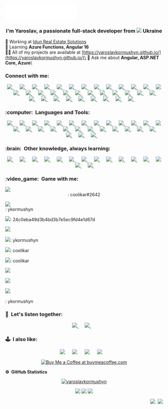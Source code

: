 <img src="images/svg/header_en.svg"></img>

<h3 align="center">I'm Yaroslav, a passionate full-stack developer from <img src="https://github.com/stevenrskelton/flag-icon/blob/master/svg/country-4x3/ua.svg" style="height:20px;" /> Ukraine</h3>

🔭 Working at [Idun Real Estate Solutions](https://idunrealestate.com/)\
🌱 Learning **Azure Functions, Angular 16**\
👨‍💻 All of my projects are available at [https://yaroslavkormushyn.github.io/](https://yaroslavkormushyn.github.io/)\
💬 Ask me about **Angular, ASP.NET Core, Azure**\

<h3 align="left">Connect with me:</h3>

<p align="center">
    <a href="mailto:ykormushyn@gmail.com?subject=Hi%20Yaroslav%20Kormushyn">
        <img src="https://img.shields.io/badge/gmail-%23D14836.svg?&style=for-the-badge&logo=gmail&logoColor=white" />
    </a>
    &nbsp;&nbsp;&nbsp;&nbsp;
    <a href="https://www.facebook.com/therealyarko">
        <img src="https://img.shields.io/badge/facebook-%233B5998.svg?&style=for-the-badge&logo=facebook&logoColor=white" />
    </a>
    &nbsp;&nbsp;&nbsp;&nbsp;
    <a href="https://www.instagram.com/therealyarko/">
        <img src="https://img.shields.io/badge/instagram-%23dc2743.svg?&style=for-the-badge&logo=instagram&logoColor=white" />
    </a>
    &nbsp;&nbsp;&nbsp;&nbsp;
    <a href="https://linkedin.com/in/ykormushyn">
        <img src="https://img.shields.io/badge/linkedin-%230077B5.svg?&style=for-the-badge&logo=linkedin&logoColor=white" />
    </a>
    &nbsp;&nbsp;&nbsp;&nbsp;
    <a href="https://dev.to/yaroslavkormushyn">
        <img src="https://img.shields.io/badge/dev.to-%230A0A0A.svg?&style=for-the-badge&logo=dev.to&logoColor=white" />
    </a>
    &nbsp;&nbsp;&nbsp;&nbsp;
    <a href="https://stackoverflow.com/users/13977648">
        <img src="https://img.shields.io/badge/-Stackoverflow-FE7A16?style=for-the-badge&logo=stack-overflow&logoColor=white" />
    </a>
    &nbsp;&nbsp;&nbsp;&nbsp;
    <a href="https://www.youtube.com/channel/UCN0kvXy7zvvYLzp8CpHInFw">
        <img src="https://img.shields.io/badge/YouTube-%23FF0000.svg?style=for-the-badge&logo=YouTube&logoColor=white" />
    </a>
    &nbsp;&nbsp;&nbsp;&nbsp;
    <a href="https://forum.xda-developers.com/m/coolikar.8426699/">
        <img src="https://img.shields.io/badge/XDA--Developers-%23AC6E2F.svg?style=for-the-badge&logo=XDA-Developers&logoColor=white" />
    </a>
    &nbsp;&nbsp;&nbsp;&nbsp;
    <a href="https://www.reddit.com/user/coolikar">
        <img src="https://img.shields.io/badge/Reddit-%23FF4500.svg?style=for-the-badge&logo=Reddit&logoColor=white" />
    </a>
    &nbsp;&nbsp;&nbsp;&nbsp;
    <a href="https://uk.wikipedia.org/wiki/%D0%9A%D0%BE%D1%80%D0%B8%D1%81%D1%82%D1%83%D0%B2%D0%B0%D1%87:YaroslavKormushyn">
        <img src="https://img.shields.io/badge/Wikipedia-%23000000.svg?style=for-the-badge&logo=wikipedia&logoColor=white" />
    </a>
    &nbsp;&nbsp;&nbsp;&nbsp;
    <a href="https://www.codewars.com/users/ykormushyn">
        <img src="https://img.shields.io/badge/Codewars-B1361E?style=for-the-badge&logo=codewars&logoColor=grey" />
    </a>
    &nbsp;&nbsp;&nbsp;&nbsp;
    <a href="https://www.duolingo.com/profile/ykormushyn">
        <img src="https://img.shields.io/badge/Duolingo-%234DC730.svg?style=for-the-badge&logo=Duolingo&logoColor=white" />
    </a>
    &nbsp;&nbsp;&nbsp;&nbsp;
    <a href="https://learn.microsoft.com/uk-ua/users/ykormushyn/">
        <img src="https://img.shields.io/badge/Microsoft_Learn-258ffa?style=for-the-badge&logo=microsoft&logoColor=white" />
    </a>
    &nbsp;&nbsp;&nbsp;&nbsp;
    <a href="https://liberapay.com/ykormushyn/">
        <img src="https://img.shields.io/badge/Liberapay-F6C915?style=for-the-badge&logo=liberapay&logoColor=black" />
    </a>
    &nbsp;&nbsp;&nbsp;&nbsp;
    <a href="https://discord.com/users/yaroslavkormushyn">
        <img src="https://img.shields.io/badge/Discord-%235865F2.svg?style=for-the-badge&logo=discord&logoColor=white" />
    </a>
    &nbsp;&nbsp;&nbsp;&nbsp;
    <a href="https://discord.com/users/yaroslavkormushyn">
        <img src="https://img.shields.io/badge/Discord-%235865F2.svg?style=for-the-badge&logo=discord&logoColor=white" />
    </a>
    &nbsp;&nbsp;&nbsp;&nbsp;
    <a href="">
        <img src="https://img.shields.io/badge/Goodreads-F3F1EA?style=for-the-badge&logo=goodreads&logoColor=372213" />
    </a>
    &nbsp;&nbsp;&nbsp;&nbsp;
    <a href="">
        <img src="https://img.shields.io/badge/-MASTODON-%232B90D9?style=for-the-badge&logo=mastodon&logoColor=white" />
    </a>
    &nbsp;&nbsp;&nbsp;&nbsp;
    <a href="">
        <img src="https://img.shields.io/badge/ProtonMail-8B89CC?style=for-the-badge&logo=protonmail&logoColor=white" />
    </a>
    &nbsp;&nbsp;&nbsp;&nbsp;
    <a href="">
        <img src="https://img.shields.io/badge/Signal-%23039BE5.svg?style=for-the-badge&logo=Signal&logoColor=white" />
    </a>
    &nbsp;&nbsp;&nbsp;&nbsp;
    <a href="">
        <img src="https://img.shields.io/badge/Skype-%2300AFF0.svg?style=for-the-badge&logo=Skype&logoColor=white" />
    </a>
    &nbsp;&nbsp;&nbsp;&nbsp;
    <a href="">
        <img src="https://img.shields.io/badge/Telegram-2CA5E0?style=for-the-badge&logo=telegram&logoColor=white" />
    </a>
    &nbsp;&nbsp;&nbsp;&nbsp;
    <a href="">
        <img src="https://img.shields.io/badge/Twitch-%239146FF.svg?style=for-the-badge&logo=Twitch&logoColor=white" />
    </a>
    &nbsp;&nbsp;&nbsp;&nbsp;
    <a href="">
        <img src="https://img.shields.io/badge/Viber-8B66A9?style=for-the-badge&logo=viber&logoColor=white" />
    </a>
    &nbsp;&nbsp;&nbsp;&nbsp;
    <a href="">
        <img src="https://img.shields.io/badge/Apple-%23000000.svg?style=for-the-badge&logo=apple&logoColor=white" />
    </a>
    &nbsp;&nbsp;&nbsp;&nbsp;
    <a href="">
        <img src="https://img.shields.io/badge/asus-000080.svg?style=for-the-badge&logo=asus&logoColor=white" />
    </a>
    &nbsp;&nbsp;&nbsp;&nbsp;
    <a href="">
        <img src="https://img.shields.io/badge/lenovo-E2231A?style=for-the-badge&logo=lenovo&logoColor=white" />
    </a>
    &nbsp;&nbsp;&nbsp;&nbsp;
    <a href="">
        <img src="https://img.shields.io/badge/lg-a50034.svg?style=for-the-badge&logo=lg&logoColor=white" />
    </a>
    &nbsp;&nbsp;&nbsp;&nbsp;
    <a href="">
        <img src="https://img.shields.io/badge/OnePlus-%23F5010C.svg?style=for-the-badge&logo=oneplus&logoColor=white" />
    </a>
    &nbsp;&nbsp;&nbsp;&nbsp;
    <a href="">
        <img src="https://img.shields.io/badge/Nokia-%23124191.svg?style=for-the-badge&logo=nokia&logoColor=white" />
    </a>
    &nbsp;&nbsp;&nbsp;&nbsp;
    <a href="">
        <img src="https://img.shields.io/badge/Samsung-%231428A0.svg?style=for-the-badge&logo=samsung&logoColor=white" />
    </a>
    &nbsp;&nbsp;&nbsp;&nbsp;
    <a href="">
        <img src="https://img.shields.io/badge/Xiaomi-%23FF6900.svg?style=for-the-badge&logo=xiaomi&logoColor=white" />
    </a>
    &nbsp;&nbsp;&nbsp;&nbsp;
    <a href="">
        <img src="https://img.shields.io/badge/github-%23121011.svg?style=for-the-badge&logo=github&logoColor=white" />
    </a>
    &nbsp;&nbsp;&nbsp;&nbsp;
    <a href="">
        <img src="https://img.shields.io/badge/UpWork-6FDA44?style=for-the-badge&logo=Upwork&logoColor=white" />
    </a>
    &nbsp;&nbsp;&nbsp;&nbsp;
</p>
    <!--
    add when paypal enables paypal.me for Ukraine
    https://img.shields.io/badge/PayPal-00457C?style=for-the-badge&logo=paypal&logoColor=white
    add when GitHub adds sponsors for Ukraine
    https://img.shields.io/badge/sponsor-30363D?style=for-the-badge&logo=GitHub-Sponsors&logoColor=#EA4AAA
    -->
    
<h3 align="left">:computer: &nbsp;Languages and Tools:</h3>

<p align="center">
    <a href="https://angular.io">
        <img src="https://img.shields.io/badge/angular-%23DD0031.svg?style=for-the-badge&logo=angular&logoColor=white" />
    </a>
    &nbsp;&nbsp;&nbsp;&nbsp;
    <a href="https://azure.microsoft.com/en-in/">
        <img src="https://img.shields.io/badge/azure-%230072C6.svg?style=for-the-badge&logo=microsoftazure&logoColor=white" />
    </a>
    &nbsp;&nbsp;&nbsp;&nbsp;
    <a href="https://getbootstrap.com">
        <img src="https://img.shields.io/badge/bootstrap-%238511FA.svg?style=for-the-badge&logo=bootstrap&logoColor=white" />
    </a>
    &nbsp;&nbsp;&nbsp;&nbsp;
    <a href="https://learn.microsoft.com/en-us/dotnet/csharp/">
        <img src="https://img.shields.io/badge/c%23-%23239120.svg?style=for-the-badge&logo=c-sharp&logoColor=white" />
    </a>
    &nbsp;&nbsp;&nbsp;&nbsp;
    <a href="https://w3schoolsua.github.io/css/index.html#gsc.tab=0">
        <img src="https://img.shields.io/badge/css3-%231572B6.svg?style=for-the-badge&logo=css3&logoColor=white" />
    </a>
    &nbsp;&nbsp;&nbsp;&nbsp;
    <a href="https://www.docker.com/">
        <img src="https://img.shields.io/badge/docker-%230db7ed.svg?style=for-the-badge&logo=docker&logoColor=white" />
    </a>
    &nbsp;&nbsp;&nbsp;&nbsp;
    <a href="https://dotnet.microsoft.com/">
        <img src="https://img.shields.io/badge/.NET-5C2D91?style=for-the-badge&logo=.net&logoColor=white" />
    </a>
    &nbsp;&nbsp;&nbsp;&nbsp;
    <a href="https://git-scm.com/">
        <img src="https://img.shields.io/badge/git-%23F05033.svg?style=for-the-badge&logo=git&logoColor=white" />
    </a>
    &nbsp;&nbsp;&nbsp;&nbsp;
    <a href="https://www.w3.org/html/">
        <img src="https://img.shields.io/badge/html5-%23E34F26.svg?style=for-the-badge&logo=html5&logoColor=white" />
    </a>
    &nbsp;&nbsp;&nbsp;&nbsp;
    <a href="https://developer.mozilla.org/en-US/docs/Web/JavaScript">
        <img src="https://img.shields.io/badge/javascript-%23323330.svg?style=for-the-badge&logo=javascript&logoColor=%23F7DF1E" />
    </a>
    &nbsp;&nbsp;&nbsp;&nbsp;
    <a href="https://www.microsoft.com/en-us/sql-server">
        <img src="https://img.shields.io/badge/Microsoft%20SQL%20Server-CC2927?style=for-the-badge&logo=microsoft%20sql%20server&logoColor=white" />
    </a>
    &nbsp;&nbsp;&nbsp;&nbsp;
    <a href="https://postman.com">
        <img src="https://img.shields.io/badge/Postman-FF6C37?style=for-the-badge&logo=postman&logoColor=white" />
    </a>
    &nbsp;&nbsp;&nbsp;&nbsp;
    <a href="https://sass-lang.com">
        <img src="https://img.shields.io/badge/SASS-hotpink.svg?style=for-the-badge&logo=SASS&logoColor=white" />
    </a>
    &nbsp;&nbsp;&nbsp;&nbsp;
    <a href="https://www.typescriptlang.org/">
        <img src="https://img.shields.io/badge/typescript-%23007ACC.svg?style=for-the-badge&logo=typescript&logoColor=white" />
    </a>
    &nbsp;&nbsp;&nbsp;&nbsp;
    <a href="https://rxjs.dev/">
        <img src="https://img.shields.io/badge/rxjs-%23B7178C.svg?style=for-the-badge&logo=reactivex&logoColor=white" />
    </a>
    &nbsp;&nbsp;&nbsp;&nbsp;
    <a href="https://pages.github.com/">
        <img src="https://img.shields.io/badge/github%20pages-121013?style=for-the-badge&logo=github&logoColor=white" />
    </a>
    &nbsp;&nbsp;&nbsp;&nbsp;
    <a href="https://obsidian.md/">
        <img src="https://img.shields.io/badge/Obsidian-%23483699.svg?style=for-the-badge&logo=obsidian&logoColor=white" />
    </a>
    &nbsp;&nbsp;&nbsp;&nbsp;
    <a href="https://code.visualstudio.com/">
        <img src="https://img.shields.io/badge/Visual%20Studio%20Code-0078d7.svg?style=for-the-badge&logo=visual-studio-code&logoColor=white" />
    </a>
    &nbsp;&nbsp;&nbsp;&nbsp;
    <a href="https://visualstudio.microsoft.com/">
        <img src="https://img.shields.io/badge/Visual%20Studio-5C2D91.svg?style=for-the-badge&logo=visual-studio&logoColor=white" />
    </a>
    &nbsp;&nbsp;&nbsp;&nbsp;
    <a href="https://graphql.org/">
        <img src="https://img.shields.io/badge/-GraphQL-E10098?style=for-the-badge&logo=graphql&logoColor=white" />
    </a>
    &nbsp;&nbsp;&nbsp;&nbsp;
    <a href="https://uk.wikipedia.org/wiki/Markdown">
        <img src="https://img.shields.io/badge/markdown-%23000000.svg?style=for-the-badge&logo=markdown&logoColor=white" />
    </a>
    &nbsp;&nbsp;&nbsp;&nbsp;
    <a href="https://www.microsoft.com/en-us/windows?wa=wsignin1.0">
        <img src="https://img.shields.io/badge/Windows-0078D6?style=for-the-badge&logo=windows&logoColor=white" />
    </a>
    &nbsp;&nbsp;&nbsp;&nbsp;
    <a href="https://www.microsoft.com/uk-ua/software-download/windows11">
        <img src="https://img.shields.io/badge/Windows%2011-%230079d5.svg?style=for-the-badge&logo=Windows%2011&logoColor=white" />
    </a>
    &nbsp;&nbsp;&nbsp;&nbsp;
    <a href="https://eslint.org/">
        <img src="https://img.shields.io/badge/ESLint-4B3263?style=for-the-badge&logo=eslint&logoColor=white" />
    </a>
    &nbsp;&nbsp;&nbsp;&nbsp;
    <a href="https://homebridge.io/">
        <img src="https://img.shields.io/badge/homebridge-%23491F59.svg?style=for-the-badge&logo=homebridge&logoColor=white" />
    </a>
    &nbsp;&nbsp;&nbsp;&nbsp;
    <a href="https://www.atlassian.com/software/jira">
        <img src="https://img.shields.io/badge/jira-%230A0FFF.svg?style=for-the-badge&logo=jira&logoColor=white" />
    </a>
    &nbsp;&nbsp;&nbsp;&nbsp;
    <a href="https://www.plex.tv/">
        <img src="https://img.shields.io/badge/plex-%23E5A00D.svg?style=for-the-badge&logo=plex&logoColor=white" />
    </a>
    &nbsp;&nbsp;&nbsp;&nbsp;
    <a href="https://swagger.io/">
        <img src="https://img.shields.io/badge/-Swagger-%23Clojure?style=for-the-badge&logo=swagger&logoColor=white" />
    </a>
    &nbsp;&nbsp;&nbsp;&nbsp;
</p>

<h3 align="left">:brain: &nbsp;Other knowledge, always learning:</h3>
<p align="center">
    <a href="https://www.cypress.io/">
        <img src="https://img.shields.io/badge/-cypress-%23E5E5E5?style=for-the-badge&logo=cypress&logoColor=058a5e" />
    </a>
    &nbsp;&nbsp;&nbsp;&nbsp;
    <a href="https://firebase.google.com/">
        <img src="https://img.shields.io/badge/Firebase-039BE5?style=for-the-badge&logo=Firebase&logoColor=ffca28" />
    </a>
    &nbsp;&nbsp;&nbsp;&nbsp;
    <a href="https://www.invisionapp.com/">
        <img src="https://img.shields.io/badge/invision-FF3366?style=for-the-badge&logo=invision&logoColor=white" />
    </a>
    &nbsp;&nbsp;&nbsp;&nbsp;
    <a href="https://jasmine.github.io/">
        <img src="https://img.shields.io/badge/jasmine-%238A4182.svg?style=for-the-badge&logo=jasmine&logoColor=white" />
    </a>
    &nbsp;&nbsp;&nbsp;&nbsp;
    <a href="https://www.jenkins.io">
        <img src="https://img.shields.io/badge/jenkins-%232C5263.svg?style=for-the-badge&logo=jenkins&logoColor=white" />
    </a>
    &nbsp;&nbsp;&nbsp;&nbsp;
    <a href="https://kubernetes.io">
        <img src="https://img.shields.io/badge/kubernetes-%23326ce5.svg?style=for-the-badge&logo=kubernetes&logoColor=white" />
    </a>
    &nbsp;&nbsp;&nbsp;&nbsp;
    <a href="https://www.linux.org/">
        <img src="https://img.shields.io/badge/Linux-FCC624?style=for-the-badge&logo=linux&logoColor=black" />
    </a>
    &nbsp;&nbsp;&nbsp;&nbsp;
    <a href="https://www.postgresql.org">
        <img src="https://img.shields.io/badge/postgres-%23316192.svg?style=for-the-badge&logo=postgresql&logoColor=white" />
    </a>
    &nbsp;&nbsp;&nbsp;&nbsp;
    <a href="https://webpack.js.org">
        <img src="https://img.shields.io/badge/webpack-%238DD6F9.svg?style=for-the-badge&logo=webpack&logoColor=black" />
    </a>
    &nbsp;&nbsp;&nbsp;&nbsp;
    <a href="https://www.anaconda.com/">
        <img src="https://img.shields.io/badge/Anaconda-%2344A833.svg?style=for-the-badge&logo=anaconda&logoColor=white" />
    </a>
    &nbsp;&nbsp;&nbsp;&nbsp;
    <a href="https://jwt.io/">
        <img src="https://img.shields.io/badge/JWT-black?style=for-the-badge&logo=JSON%20web%20tokens" />
    </a>
    &nbsp;&nbsp;&nbsp;&nbsp;
    <a href="https://www.npmjs.com/">
        <img src="https://img.shields.io/badge/NPM-%23CB3837.svg?style=for-the-badge&logo=npm&logoColor=white" />
    </a>
    &nbsp;&nbsp;&nbsp;&nbsp;
    <a href="https://nodejs.org/">
        <img src="https://img.shields.io/badge/node.js-6DA55F?style=for-the-badge&logo=node.js&logoColor=white" />
    </a>
    &nbsp;&nbsp;&nbsp;&nbsp;
    <a href="https://cplusplus.com/">
        <img src="https://img.shields.io/badge/c++-%2300599C.svg?style=for-the-badge&logo=c%2B%2B&logoColor=white" />
    </a>
    &nbsp;&nbsp;&nbsp;&nbsp;
    <a href="https://www.python.org/">
        <img src="https://img.shields.io/badge/python-3670A0?style=for-the-badge&logo=python&logoColor=ffdd54" />
    </a>
    &nbsp;&nbsp;&nbsp;&nbsp;
</p>

<h3 align="left">:video_game: &nbsp;Game with me:</h3>
<p align="center">
    <p align="center">
        <img style="display:block;" src="https://img.shields.io/badge/battle.net-%2300AEFF.svg?style=for-the-badge&logo=battle.net&logoColor=white" /> : coolikar#2642
    </p>
    <p>
    <img style="display:block;" src="https://img.shields.io/badge/ea-%23000000.svg?style=for-the-badge&logo=ea&logoColor=white" /> : ykormushyn
    <p>
    <img src="https://img.shields.io/badge/epicgames-%23313131.svg?style=for-the-badge&logo=epicgames&logoColor=white" />: 24c0eba49d3b4bd3b7e5ec9fd4e1d67d
    </p>
    <p>
    <a href="https://www.humblebundle.com/membership?refc=C4IjtV">
        <img src="https://img.shields.io/badge/HumbleBundle-%23494F5C.svg?style=for-the-badge&logo=HumbleBundle&logoColor=white" /> 
    </a>
    </p>
    <p>
    <img src="https://img.shields.io/badge/nVIDIA-%2376B900.svg?style=for-the-badge&logo=nVIDIA&logoColor=white" />: ykormushyn
    </p>
    <p>
    <img src="https://img.shields.io/badge/PSN-%230070D1.svg?style=for-the-badge&logo=Playstation&logoColor=white" />: coolikar
    </p>
    <p>
    <img src="https://img.shields.io/badge/SquareEnix-%23ED1C24.svg?style=for-the-badge&logo=SquareEnix&logoColor=white" />: coolikar
    </p>
    <p>
    <a href="https://steamcommunity.com/id/coolikar/">
        <img src="https://img.shields.io/badge/steam-%23000000.svg?style=for-the-badge&logo=steam&logoColor=white" />
    </a>
    </p>
    <p>
    <a href="https://ubisoftconnect.com/en-US/profile/RacoonPoloskun">
        <img src="https://img.shields.io/badge/Ubisoft-%23F5F5F5.svg?style=for-the-badge&logo=Ubisoft&logoColor=black" />
    </a>
    </p>
    <p>
    <a href="https://ubisoftconnect.com/en-US/profile/RacoonPoloskun">
        <img src="https://img.shields.io/badge/Ubisoft-%23F5F5F5.svg?style=for-the-badge&logo=Ubisoft&logoColor=black" />
    </a>
    </p>
    <p>
    <img src="" />: ykormushyn
    </p>
</p>

<h3 align="left">🎵 &nbsp;Let's listen together:</h3>
<p align="center">
    <a href="https://soundcloud.com/slavkothehedgehog">
        <img src="https://img.shields.io/badge/sound%20cloud-FF5500?style=for-the-badge&logo=soundcloud&logoColor=white" />
    </a>
    &nbsp;&nbsp;&nbsp;&nbsp;
    <a href="https://music.youtube.com/channel/UCN0kvXy7zvvYLzp8CpHInFw">
        <img src="https://img.shields.io/badge/YouTube_Music-FF0000?style=for-the-badge&logo=youtube-music&logoColor=white" />
    </a>
    &nbsp;&nbsp;&nbsp;&nbsp;
</p>

<h3 align="left">🕹️ &nbsp;I also like:</h3>
<p align="center">
    <img src="https://img.shields.io/badge/3DS-D12228?style=for-the-badge&logo=nintendo-3ds&logoColor=white" />
    &nbsp;&nbsp;&nbsp;&nbsp;
    <img src="https://img.shields.io/badge/Gamecube-6A5FBB?style=for-the-badge&logo=nintendo-gamecube&logoColor=white" />
    &nbsp;&nbsp;&nbsp;&nbsp;
    <img src="https://img.shields.io/badge/Playstation%202-003791?style=for-the-badge&logo=playstation-2&logoColor=white" />
    &nbsp;&nbsp;&nbsp;&nbsp;
    <img src="https://img.shields.io/badge/xbox-%23107C10.svg?style=for-the-badge&logo=xbox&logoColor=white" />
    &nbsp;&nbsp;&nbsp;&nbsp;
</p>

<p align="center">
    <a href="https://www.buymeacoffee.com/ykormushyn">
        <img src="https://cdn.buymeacoffee.com/buttons/v2/default-yellow.png"
             alt="Buy Me a Coffee at buymeacoffee.com"
             data-canonical-src="https://cdn.buymeacoffee.com/buttons/v2/default-yellow.png"
             style="max-width: 100%;">
    </a>
</p>

<b>:gear: &nbsp;GitHub Statistics</b>
<br />
<p align="center"> <a href="https://github.com/ryo-ma/github-profile-trophy"><img
             src="https://github-profile-trophy.vercel.app/?username=yaroslavkormushyn&column=-1&theme=onestar&margin-w=15&margin-h=15"
             alt="yaroslavkormushyn" /></a>
</p>
<p align="center">
    
</p>
<p align="center">
    <img height="137px"
         src="https://github-readme-streak-stats.herokuapp.com/?user=yaroslavkormushyn&hide_border=true&theme=nightowl" />
    <img height="137px"
         src="https://github-readme-stats.vercel.app/api?username=yaroslavkormushyn&hide_title=true&hide_border=true&show_icons=true&include_all_commits=true&count_private=true&line_height=21&theme=nightowl" />
    <img height="137px"
         src="https://github-readme-stats.vercel.app/api/top-langs/?username=yaroslavkormushyn&hide=html&hide_title=true&hide_border=true&layout=compact&langs_count=8&theme=nightowl" />
</p>

<p align="right">
    <img src="https://komarev.com/ghpvc/?username=yaroslavkormushyn&style=plastic&label=Views">
    <img>
    <img src="https://badges.pufler.dev/visits/yaroslavkormushyn/yaroslavkormushyn?color=black&logo=github" />
</p>
